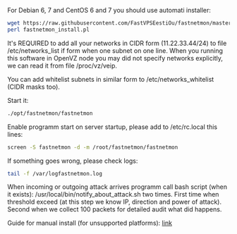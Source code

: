 For Debian 6, 7 and CentOS 6 and 7 you should use automati installer:
```bash
wget https://raw.githubusercontent.com/FastVPSEestiOu/fastnetmon/master/fastnetmon_install.pl
perl fastnetmon_install.pl
```

It's REQUIRED to add all your networks in CIDR form (11.22.33.44/24) to file /etc/networks_list if form when one subnet on one line. When you running this software in OpenVZ node you may did not specify networks explicitly, we can read it from file /proc/vz/veip.

You can add whitelist subnets in similar form to /etc/networks_whitelist (CIDR masks too).

Start it:
```bash
./opt/fastnetmon/fastnetmon 
```

Enable programm start on server startup, please add to /etc/rc.local this lines:
```bash
screen -S fastnetmon -d -m /root/fastnetmon/fastnetmon
```
If something goes wrong, please check logs:
```bash
tail -f /var/logfastnetmon.log
```

When incoming or outgoing attack arrives programm call bash script (when it exists): /usr/local/bin/notify_about_attack.sh two times. First time when threshold exceed (at this step we know IP, direction and power of attack). Second when we collect 100 packets for detailed audit what did happens.

Guide for manual install (for unsupported platforms): [link](MANUAL_INSTALL.md)
